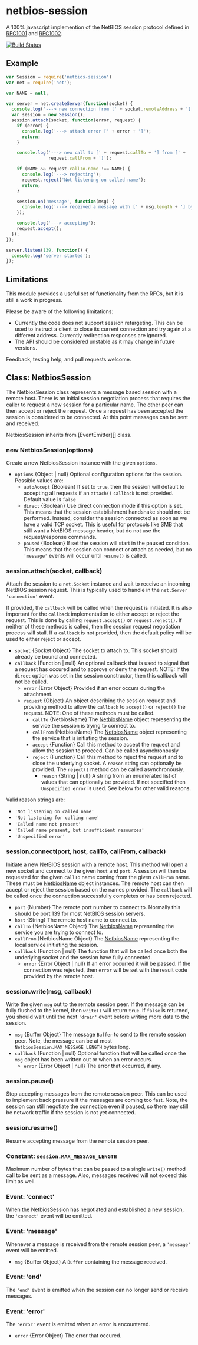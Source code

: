 # netbios-session

A 100% javascript implemention of the NetBIOS session protocol defined in
[RFC1001][] and [RFC1002][].

[![Build Status](https://travis-ci.org/wanderview/node-netbios-session.png)](https://travis-ci.org/wanderview/node-netbios-session)

## Example

``` javascript
var Session = require('netbios-session')
var net = require('net');

var NAME = null;

var server = net.createServer(function(socket) {
  console.log('---> new connection from [' + socket.remoteAddress + ']');
  var session = new Session();
  session.attach(socket, function(error, request) {
    if (error) {
      console.log('---> attach error [' + error + ']');
      return;
    }

    console.log('---> new call to [' + request.callTo + '] from [' +
                request.callFrom + ']');

    if (NAME && request.callTo.name !== NAME) {
      console.log('---> rejecting');
      request.reject('Not listening on called name');
      return;
    }

    session.on('message', function(msg) {
      console.log('---> received a message with [' + msg.length + '] bytes');
    });

    console.log('---> accepting');
    request.accept();
  });
});

server.listen(139, function() {
  console.log('server started');
});
```

## Limitations

This module provides a useful set of functionality from the RFCs, but it is
still a work in progress.

Please be aware of the following limitations:

* Currently the code does not support session retargeting.  This can be used
  to instruct a client to close its current connection and try again at a
  different address.  Currently redirection responses are ignored.
* The API should be considered unstable as it may change in future versions.

Feedback, testing help, and pull requests welcome.

## Class: NetbiosSession

The NetbiosSession class represents a message based session with a remote
host.  There is an initial session negotiation process that requires the
caller to request a new session for a particular name.  The other peer
can then accept or reject the request.  Once a request has been accepted the
session is considered to be connected.  At this point messages can be sent
and received.

NetbiosSession inherits from [EventEmitter][] class.

### new NetbiosSession(options)

Create a new NetbiosSession instance with the given `options`.

* `options` {Object | null} Optional configuration options for the session.
  Possible values are:
  * `autoAccept` {Boolean} If set to `true`, then the session will default
    to accepting all requests if an `attach()` `callback` is not provided.
    Default value is `false`
  * `direct` {Boolean} Use direct connection mode if this option is set.
    This means that the session establishment handshake should not be
    performed.  Instead, consider the session connected as soon as we have
    a valid TCP socket.  This is useful for protocols like SMB that still
    want a NetBIOS message header, but do not use the request/response
    commands.
  * `paused` {Boolean} If set the session will start in the paused condition.
    This means that the session can connect or attach as needed, but no
    `'message'` events will occur until `resume()` is called.

### session.attach(socket, callback)

Attach the session to a `net.Socket` instance and wait to receive an incoming
NetBIOS session request.  This is typically used to handle in the `net.Server`
`'connection'` event.

If provided, the `callback` will be called when the request is initiated.  It
is also important for the `callback` implementation to either accept or reject
the request.  This is done by calling `request.accept()` or `request.reject()`.
If neither of these methods is called, then the session request negotiation
process will stall.  If a `callback` is not provided, then the default
policy will be used to either reject or accept.

* `socket` {Socket Object} The socket to attach to.  This socket should
  already be bound and connected.
* `callback` {Function | null} An optional callback that is used to signal
  that a request has occured and to approve or deny the request.  NOTE: If the
  `direct` option was set in the session constructor, then this callback will
  not be called.
  * `error` {Error Object} Provided if an error occurs during the attachment.
  * `request` {Object} An object describing the session request and providing
    method to allow the `callback` to `accept()` or `reject()` the request.
    NOTE:  One of these methods must be called.
    * `callTo` {NetbiosName} The [NetbiosName][] object representing the
      service the session is trying to connect to.
    * `callFrom` {NetbiosName} The [NetbiosName][] object representing the
      service that is initiating the session.
    * `accept` {Function} Call this method to accept the request and allow
      the session to proceed.  Can be called asynchronously
    * `reject` {Function} Call this method to reject the request and to
      close the underlying socket.  A `reason` string can optionally be
      provided.  The `reject()` method can be called asynchronously.
      * `reason` {String | null} A string from an enumerated list of values
        that can optionally be provided.  If not specified then `Unspecified
        error` is used.  See below for other valid reasons.

Valid reason strings are:

* `'Not listening on called name'`
* `'Not listening for calling name'`
* `'Called name not present'`
* `'Called name present, but insufficient resources'`
* `'Unspecified error'`

### session.connect(port, host, callTo, callFrom, callback)

Initiate a new NetBIOS session with a remote host.  This method will open a
new socket and connect to the given `host` and `port`.  A session will then
be requested for the given `callTo` name coming from the given `callFrom`
name.  These must be [NetbiosName][] object instances.  The remote host
can then accept or reject the session based on the names provided.  The
`callback` will be called once the connection successfully completes or
has been rejected.

* `port` {Number} The remote port number to connect to.  Normally this should
  be port 139 for most NetBIOS session servers.
* `host` {String} The remote host name to connect to.
* `callTo` {NetbiosName Object} The [NetbiosName][] representing the service
  you are trying to connect to.
* `callFrom` {NetbiosName Object} The [NetbiosName][] representing the local
  service initiating the session.
* `callback` {Function | null}  The function that will be called once both
  the underlying socket and the session have fully connected.
  * `error` {Error Object | null} If an error occurred it will be passed.  If
    the connection was rejected, then `error` will be set with the result code
    provided by the remote host.

### session.write(msg, callback)

Write the given `msg` out to the remote session peer.  If the message can
be fully flushed to the kernel, then `write()` will return `true`.  If `false`
is returned, you should wait until the next `'drain'` event before writing
more data to the session.

* `msg` {Buffer Object} The message `Buffer` to send to the remote session
  peer.  Note, the message can be at most `NetbiosSession.MAX_MESSAGE_LENGTH`
  bytes long.
* `callback` {Function | null}  Optional function that will be called once
  the `msg` object has been written out or when an error occurs.
  * `error` {Error Object | null} The error that occurred, if any.

### session.pause()

Stop accepting messages from the remote session peer.  This can be used
to implement back pressure if the messages are coming too fast.  Note,
the session can still negotiate the connection even if paused, so there
may still be network traffic if the session is not yet connected.

### session.resume()

Resume accepting message from the remote session peer.

### Constant: `session.MAX_MESSAGE_LENGTH`

Maximum number of bytes that can be passed to a single `write()` method
call to be sent as a message.  Also, messages received will not exceed
this limit as well.

### Event: 'connect'

When the NetbiosSession has negotiated and established a new session, the
`'connect'` event will be emitted.

### Event: 'message'

Whenever a message is received from the remote session peer, a `'message'`
event will be emitted.

* `msg` {Buffer Object}  A `Buffer` containing the message received.

### Event: 'end'

The `'end'` event is emitted when the session can no longer send or receive
messages.

### Event: 'error'

The `'error'` event is emitted when an error is encountered.

* `error` {Error Object} The error that occured.

[RFC1001]: http://tools.ietf.org/rfc/rfc1001.txt
[RFC1002]: http://tools.ietf.org/rfc/rfc1002.txt
[NetbiosName]: http://www.github.com/wanderview/node-netbios-name
